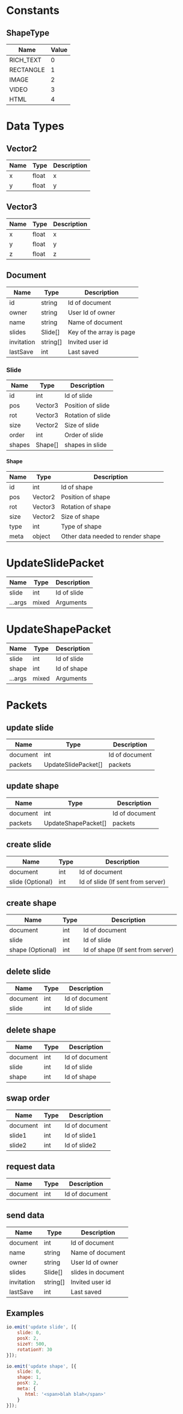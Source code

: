 # Constants
## ShapeType
Name | Value
-----|------
RICH_TEXT|0
RECTANGLE|1
IMAGE|2
VIDEO|3
HTML|4


# Data Types
## Vector2
Name | Type | Description
-----|------|------------
  x  | float|     x
  y  | float|     y

## Vector3
Name | Type | Description
-----|------|------------
  x | float | x
  y | float | y
  z | float | z

## Document
Name | Type | Description
-----|------|------------
id | string | Id of document
owner | string | User Id of owner
name | string | Name of document
slides | Slide[] | Key of the array is page
invitation | string[] | Invited user id
lastSave | int | Last saved

### Slide
Name | Type | Description
-----|------|------------
id | int | Id of slide
pos | Vector3 | Position of slide
rot | Vector3 | Rotation of slide
size | Vector2 | Size of slide
order | int | Order of slide
shapes | Shape[] | shapes in slide

#### Shape
Name | Type | Description
-----|------|------------
id | int | Id of shape
pos | Vector2 | Position of shape
rot | Vector3 | Rotation of shape
size | Vector2 | Size of shape
type | int | Type of shape
meta | object | Other data needed to render shape

# UpdateSlidePacket
Name | Type | Description
-----|------|------------
slide| int | Id of slide
...args| mixed | Arguments

# UpdateShapePacket
Name | Type | Description
-----|------|------------
slide| int | Id of slide
shape| int | Id of shape
...args| mixed | Arguments


# Packets
## update slide
Name | Type | Description
-----|------|------------
document | int | Id of document
packets | UpdateSlidePacket[] | packets

## update shape
Name | Type | Description
-----|------|------------
document | int | Id of document
packets | UpdateShapePacket[] | packets

## create slide
Name | Type | Description
-----|------|------------
document | int | Id of document
slide (Optional)| int | Id of slide (If sent from server)

## create shape
Name | Type | Description
-----|------|------------
document | int | Id of document
slide| int | Id of slide
shape (Optional) | int | Id of shape (If sent from server)

## delete slide
Name | Type | Description
-----|------|------------
document | int | Id of document
slide| int | Id of slide

## delete shape
Name | Type | Description
-----|------|------------
document | int | Id of document
slide| int | Id of slide
shape | int | Id of shape

## swap order
Name | Type | Description
-----|------|------------
document | int | Id of document
slide1| int | Id of slide1
slide2| int | Id of slide2

## request data
Name | Type | Description
-----|------|------------
document | int | Id of document

## send data
Name | Type | Description
-----|------|------------
document | int | Id of document
name | string | Name of document
owner | string | User Id of owner
slides | Slide[] | slides in document
invitation | string[] | Invited user id
lastSave | int | Last saved

## Examples
```js
io.emit('update slide', [{
    slide: 0,
    posX: 2,
    sizeY: 500,
    rotationY: 30
}]);
```

```js
io.emit('update shape', [{
    slide: 0,
    shape: 1,
    posX: 2,
    meta: {
       html: '<span>blah blah</span>'
    }
}]);
```
